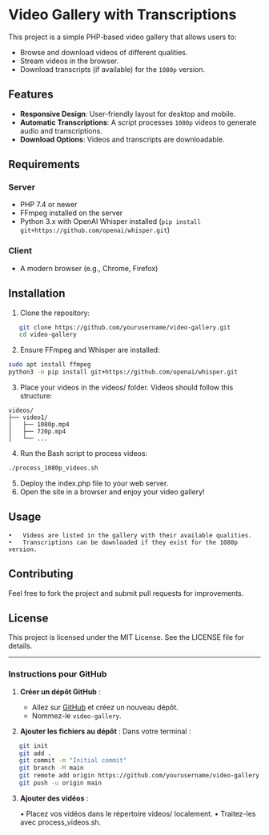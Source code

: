 

# Video Gallery with Transcriptions

This project is a simple PHP-based video gallery that allows users to:
- Browse and download videos of different qualities.
- Stream videos in the browser.
- Download transcripts (if available) for the `1080p` version.

## Features

- **Responsive Design**: User-friendly layout for desktop and mobile.
- **Automatic Transcriptions**: A script processes `1080p` videos to generate audio and transcriptions.
- **Download Options**: Videos and transcripts are downloadable.

## Requirements

### Server
- PHP 7.4 or newer
- FFmpeg installed on the server
- Python 3.x with OpenAI Whisper installed (`pip install git+https://github.com/openai/whisper.git`)

### Client
- A modern browser (e.g., Chrome, Firefox)

## Installation

1. Clone the repository:

```bash
   git clone https://github.com/yourusername/video-gallery.git
   cd video-gallery
```
2.	Ensure FFmpeg and Whisper are installed:

```bash
sudo apt install ffmpeg
python3 -m pip install git+https://github.com/openai/whisper.git
```

3.	Place your videos in the videos/ folder. Videos should follow this structure:

```plaintext
videos/
├── video1/
│   ├── 1080p.mp4
│   ├── 720p.mp4
│   └── ...

```
4.	Run the Bash script to process videos:

```bash
./process_1080p_videos.sh
```

5.	Deploy the index.php file to your web server.
6.	Open the site in a browser and enjoy your video gallery!

## Usage
	•	Videos are listed in the gallery with their available qualities.
	•	Transcriptions can be downloaded if they exist for the 1080p version.

## Contributing

Feel free to fork the project and submit pull requests for improvements.

## License

This project is licensed under the MIT License. See the LICENSE file for details.

---

### Instructions pour GitHub

1. **Créer un dépôt GitHub** :
   - Allez sur [GitHub](https://github.com/) et créez un nouveau dépôt.
   - Nommez-le `video-gallery`.

2. **Ajouter les fichiers au dépôt** :
   Dans votre terminal :
```bash
   git init
   git add .
   git commit -m "Initial commit"
   git branch -M main
   git remote add origin https://github.com/yourusername/video-gallery.git
   git push -u origin main

```

3. **Ajouter des vidéos** :

	•	Placez vos vidéos dans le répertoire videos/ localement.
	•	Traitez-les avec process_videos.sh.
